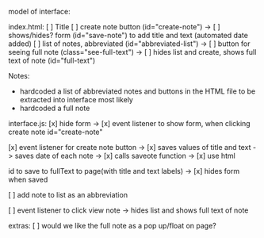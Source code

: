 model of interface:

index.html:
[ ] Title
[ ] create note button (id="create-note")
  -> [ ] shows/hides? form (id="save-note") to add title and text (automated date added)
[ ] list of notes, abbreviated (id="abbreviated-list")
  -> [ ] button for seeing full note (class="see-full-text")
  -> [ ] hides list and create, shows full text of note (id="full-text")


Notes:

- hardcoded a list of abbreviated notes and buttons in the HTML file to be extracted into interface most likely
- hardcoded a full note


interface.js:
[x] hide form
-> [x] event listener to show form, when clicking create note
      id="create-note"

[x] event listener for create note button
  -> [x] saves values of title and text
  -> saves date of each note
  -> [x] calls saveote function
  -> [x] use html <p> id to save to fullText to page(with title and text labels)
  -> [x] hides form when saved

[ ] add note to list as an abbreviation


[ ] event listener to click view note
  -> hides list and shows full text of note






extras:
[ ] would we like the full note as a pop up/float on page?
